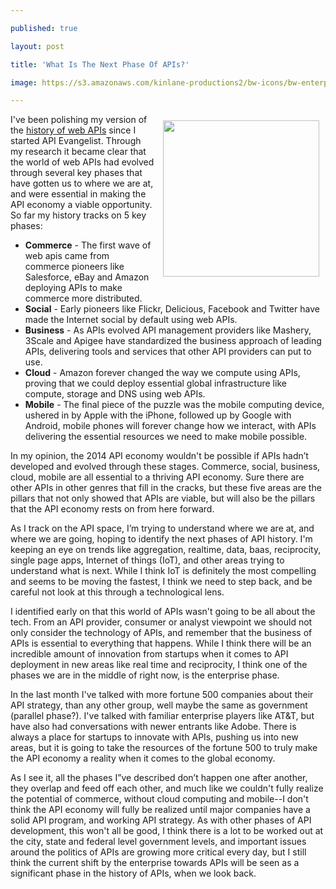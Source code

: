 ---
published: true
layout: post
title: 'What Is The Next Phase Of APIs?'
image: https://s3.amazonaws.com/kinlane-productions2/bw-icons/bw-enterprise.png
---

<p><img style="padding: 10px;" src="https://s3.amazonaws.com/kinlane-productions2/bw-icons/bw-enterprise.png" alt="" width="250" align="right" />
<p>I've been polishing my version of the <a href="http://history.apievangelist.com/">history of web APIs</a> since I started API Evangelist. Through my research it became clear that the world of web APIs had evolved through several key phases that have gotten us to where we are at, and were essential in making the API economy a viable opportunity. So far my history tracks on 5 key phases:
<ul class="mainlist">
<li><strong>Commerce</strong> - The first wave of web apis came from commerce pioneers like Salesforce, eBay and Amazon deploying APIs to make commerce more distributed.</li>
<li><strong>Social</strong> - Early pioneers like Flickr, Delicious, Facebook and Twitter have made the Internet social by default using web APIs.</li>
<li><strong>Business</strong> - As APIs evolved API management providers like Mashery, 3Scale and Apigee have standardized the business approach of leading APIs, delivering tools and services that other API providers can put to use.</li>
<li><strong>Cloud</strong> - Amazon forever changed the way we compute using APIs, proving that we could deploy essential global infrastructure like compute, storage and DNS using web APIs.</li>
<li><strong>Mobile</strong> - The final piece of the puzzle was the mobile computing device, ushered in by Apple with the iPhone, followed up by Google with Android, mobile phones will forever change how we interact, with APIs delivering the essential resources we need to make mobile possible.</li>
</ul>
<p>In my opinion, the 2014 API economy wouldn't be possible if APIs hadn&rsquo;t developed and evolved through these stages. Commerce, social, business, cloud, mobile are all essential to a thriving API economy. Sure there are other APIs in other genres that fill in the cracks, but these five areas are the pillars that not only showed that APIs are viable, but will also be the pillars that the API economy rests on from here forward.
<p>As I track on the API space, I&rsquo;m trying to understand where we are at, and where we are going, hoping to identify the next phases of API history. I'm keeping an eye on trends like aggregation, realtime, data, baas, reciprocity, single page apps, Internet of things (IoT), and other areas trying to understand what is next. While I think IoT is definitely the most compelling and seems to be moving the fastest, I think we need to step back, and be careful not look at this through a technological lens.
<p>I identified early on that this world of APIs wasn't going to be all about the tech. From an API provider, consumer or analyst viewpoint we should not only consider the technology of APIs, and remember that the business of APIs is essential to everything that happens. While I think there will be an incredible amount of innovation from startups when it comes to API deployment in new areas like real time and reciprocity, I think one of the phases we are in the middle of right now, is the enterprise phase.
<p>In the last month I've talked with more fortune 500 companies about their API strategy, than any other group, well maybe the same as government (parallel phase?). I've talked with familiar enterprise players like AT&amp;T, but have also had conversations with newer entrants like Adobe.  There is always a place for startups to innovate with APIs, pushing us into new areas, but it is going to take the resources of the fortune 500 to truly make the API economy a reality when it comes to the global economy.
<p>As I see it, all the phases I&rdquo;ve described don&rsquo;t happen one after another, they overlap and feed off each other, and much like we couldn't fully realize the potential of commerce, without cloud computing and mobile--I don't think the API economy will fully be realized until major companies have a solid API program, and working API strategy. As with other phases of API development, this won't all be good, I think there is a lot to be worked out at the city, state and federal level government levels, and important issues around the politics of APIs are growing more critical every day, but I still think the current shift by the enterprise towards APIs will be seen as a significant phase in the history of APIs, when we look back.

